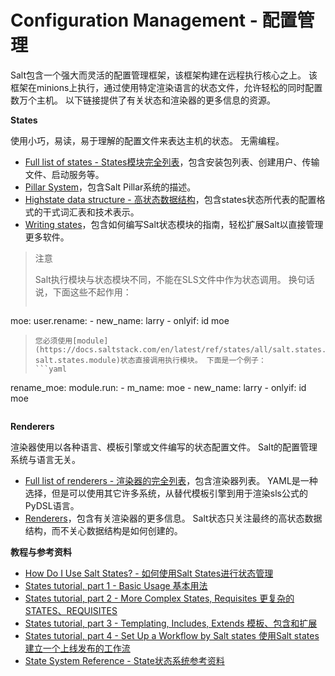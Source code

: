 # Configuration Management - 配置管理

Salt包含一个强大而灵活的配置管理框架，该框架构建在远程执行核心之上。 该框架在minions上执行，通过使用特定渲染语言的状态文件，允许轻松的同时配置数万个主机。 以下链接提供了有关状态和渲染器的更多信息的资源。

**States**

使用小巧，易读，易于理解的配置文件来表达主机的状态。 无需编程。

- [Full list of states - States模块完全列表](https://docs.saltstack.com/en/latest/ref/states/all/index.html#all-salt-states)，包含安装包列表、创建用户、传输文件、启动服务等。
- [Pillar System](https://docs.saltstack.com/en/latest/topics/pillar/index.html#pillar)，包含Salt Pillar系统的描述。
- [Highstate data structure - 高状态数据结构](https://docs.saltstack.com/en/latest/ref/states/highstate.html#states-highstate)，包含states状态所代表的配置格式的干式词汇表和技术表示。
- [Writing states](https://docs.saltstack.com/en/latest/ref/states/writing.html#state-modules)，包含如何编写Salt状态模块的指南，轻松扩展Salt以直接管理更多软件。

> 注意
>
> Salt执行模块与状态模块不同，不能在SLS文件中作为状态调用。 换句话说，下面这些不起作用：
> ```yaml
moe:
  user.rename:
    - new_name: larry
    - onlyif: id moe
> ```
> 您必须使用[module](https://docs.saltstack.com/en/latest/ref/states/all/salt.states.module.html#module-salt.states.module)状态直接调用执行模块。 下面是一个例子：
> ```yaml
rename_moe:
  module.run:
    - m_name: moe
    - new_name: larry
    - onlyif: id moe
> ```

**Renderers**

渲染器使用以各种语言、模板引擎或文件编写的状态配置文件。 Salt的配置管理系统与语言无关。

- [Full list of renderers - 渲染器的完全列表](https://docs.saltstack.com/en/latest/ref/renderers/all/index.html#all-salt-renderers)，包含渲染器列表。 YAML是一种选择，但是可以使用其它许多系统，从替代模板引擎到用于渲染sls公式的PyDSL语言。
- [Renderers](https://docs.saltstack.com/en/latest/ref/renderers/index.html#renderers)，包含有关渲染器的更多信息。 Salt状态只关注最终的高状态数据结构，而不关心数据结构是如何创建的。


**教程与参考资料**

- [How Do I Use Salt States? - 如何使用Salt States进行状态管理](https://github.com/watermelonbig/SaltStack-Chinese-ManualBook/blob/master/chapter05/05-8-15.How-Do-I-Use-Salt-States.md)
- [States tutorial, part 1 - Basic Usage 基本用法](https://github.com/watermelonbig/SaltStack-Chinese-ManualBook/blob/master/chapter05/05-8-16.States-tutorial.md#PART-1---BASIC-USAGE)
- [States tutorial, part 2 - More Complex States, Requisites 更复杂的STATES、REQUISITES](https://github.com/watermelonbig/SaltStack-Chinese-ManualBook/blob/master/chapter05/05-8-16.States-tutorial.md#PART-2---MORE-COMPLEX-STATES-AND-REQUISITES)
- [States tutorial, part 3 - Templating, Includes, Extends 模板、包含和扩展](https://github.com/watermelonbig/SaltStack-Chinese-ManualBook/blob/master/chapter05/05-8-16.States-tutorial.md#PART-3---TEMPLATING-AND-INCLUDES-AND-EXTENDS)
- [States tutorial, part 4 - Set Up a Workflow by Salt states 使用Salt states建立一个上线发布的工作流](https://github.com/watermelonbig/SaltStack-Chinese-ManualBook/blob/master/chapter05/05-8-16.States-tutorial.md#PART-4---Set-Up-a-Workflow-by-Salt-states)
- [State System Reference - State状态系统参考资料](https://github.com/watermelonbig/SaltStack-Chinese-ManualBook/blob/master/chapter07/07-1.State-System-Reference.md)
